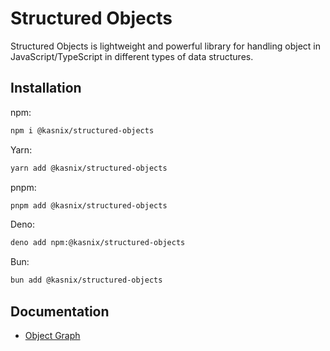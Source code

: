 # Structured Objects

Structured Objects is lightweight and powerful library for handling object in JavaScript/TypeScript in different types of data structures.

## Installation

npm:

```bash
npm i @kasnix/structured-objects
```

Yarn:

```bash
yarn add @kasnix/structured-objects
```

pnpm:

```bash
pnpm add @kasnix/structured-objects
```

Deno:

```bash
deno add npm:@kasnix/structured-objects
```

Bun:

```bash
bun add @kasnix/structured-objects
```

## Documentation

- [Object Graph](./docs/object-graph.doc.md)
